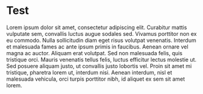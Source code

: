 # Test
Lorem ipsum dolor sit amet, consectetur adipiscing elit. Curabitur mattis vulputate sem, convallis luctus augue sodales sed. Vivamus porttitor non ex eu commodo. Nulla sollicitudin diam eget risus volutpat venenatis. Interdum et malesuada fames ac ante ipsum primis in faucibus. Aenean ornare vel magna ac auctor. Aliquam erat volutpat. Sed non malesuada felis, quis tristique orci. Mauris venenatis tellus felis, luctus efficitur lectus molestie ut. Sed posuere aliquam justo, ut convallis justo lobortis vel. Proin sit amet mi tristique, pharetra lorem ut, interdum nisi. Aenean interdum, nisl et malesuada vehicula, orci turpis porttitor nibh, id aliquet ex sem sit amet lorem. 
